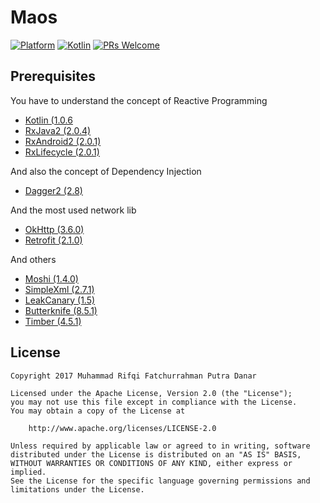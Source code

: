 # Maos
[![Platform](https://img.shields.io/badge/platform-android-green.svg)](http://developer.android.com/index.html)
[![Kotlin](https://img.shields.io/badge/kotlin-1.0.6-blue.svg)](http://kotlinlang.org)
[![PRs Welcome](https://img.shields.io/badge/prs-welcome-brightgreen.svg)](http://makeapullrequest.com)

## Prerequisites
You have to understand the concept of Reactive Programming
- [Kotlin (1.0.6](https://github.com/JetBrains/kotlin)
- [RxJava2 (2.0.4)](https://github.com/ReactiveX/RxJava/tree/2.x)
- [RxAndroid2 (2.0.1)](https://github.com/ReactiveX/RxAndroid/tree/2.x)
- [RxLifecycle (2.0.1)](https://github.com/trello/RxLifecycle/tree/2.x)

And also the concept of Dependency Injection
- [Dagger2 (2.8)](https://github.com/google/dagger)

And the most used network lib
- [OkHttp (3.6.0)](https://github.com/square/okhttp)
- [Retrofit (2.1.0)](https://github.com/square/retrofit)

And others
- [Moshi (1.4.0)](https://github.com/square/moshi)
- [SimpleXml (2.7.1)](http://simple.sourceforge.net/download/stream/doc/tutorial/tutorial.php#scatter)
- [LeakCanary (1.5)](https://github.com/square/leakcanary)
- [Butterknife (8.5.1)](https://github.com/JakeWharton/butterknife)
- [Timber (4.5.1)](https://github.com/JakeWharton/timber)

## License
    Copyright 2017 Muhammad Rifqi Fatchurrahman Putra Danar

    Licensed under the Apache License, Version 2.0 (the "License");
    you may not use this file except in compliance with the License.
    You may obtain a copy of the License at

        http://www.apache.org/licenses/LICENSE-2.0

    Unless required by applicable law or agreed to in writing, software
    distributed under the License is distributed on an "AS IS" BASIS,
    WITHOUT WARRANTIES OR CONDITIONS OF ANY KIND, either express or implied.
    See the License for the specific language governing permissions and
    limitations under the License.
